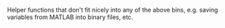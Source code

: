 Helper functions that don't fit nicely into any of the above bins, e.g. saving variables from MATLAB into binary files, etc.
